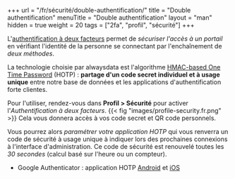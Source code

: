 +++
url = "/fr/sécurité/double-authentification/"
title = "Double authentification"
menuTitle = "Double authentification"
layout = "man"
hidden = true
weight = 20
tags = ["2fa", "profil", "sécurité"]
+++


L'[authentification à deux facteurs](https://fr.wikipedia.org/wiki/Authentification_forte) permet de _sécuriser l'accès à un portail_ en vérifiant l'identité de la personne se connectant par l'enchaînement de _deux méthodes_.

La technologie choisie par alwaysdata est l'algorithme [HMAC-based One Time Password](https://en.wikipedia.org/wiki/HMAC-based_One-time_Password_Algorithm) (HOTP) : **partage d'un code secret individuel et à usage unique** entre notre base de données et les applications d'authentification forte clientes.

Pour l'utiliser, rendez-vous dans **Profil > Sécurité** pour activer l'_Authentification à deux facteurs_.
{{< fig "images/profile-security.fr.png" >}}
Cela vous donnera accès à vos code secret et QR code personnels.

Vous pourrez alors _paramétrer votre application HOTP_ qui vous renverra un code de sécurité à usage unique à indiquer lors des prochaines connexions à l'interface d'administration. Ce code de sécurité est renouvelé toutes les _30 secondes_ (calcul basé sur l'heure ou un compteur).


- Google Authenticator : application HOTP [Android](https://play.google.com/store/apps/details?id=com.google.android.apps.authenticator2) et [iOS](https://apps.apple.com/fr/app/google-authenticator/id388497605)
